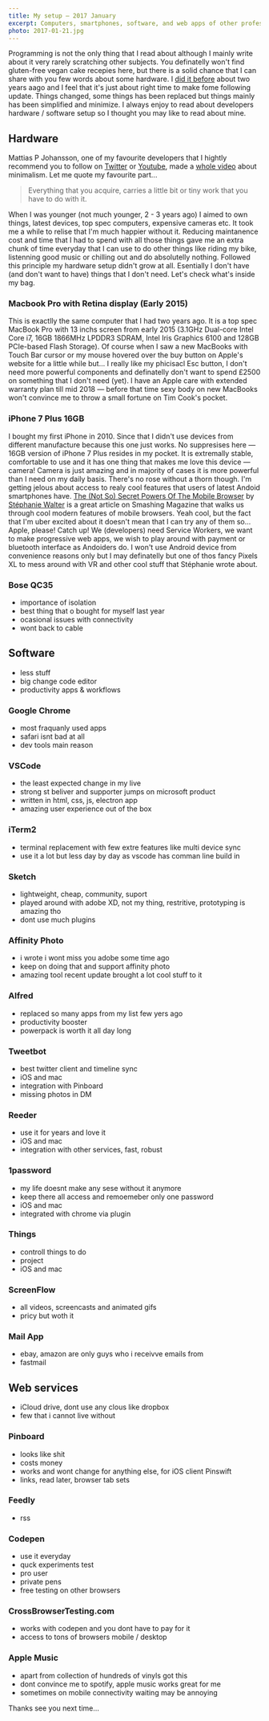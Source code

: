 ```yaml
---
title: My setup — 2017 January
excerpt: Computers, smartphones, software, and web apps of other professionals is something that I always enjoy to read about. Today about my own equipment in February 2017.
photo: 2017-01-21.jpg
---
```


Programming is not the only thing that I read about although I mainly write about it very rarely scratching other subjects. You definatelly won't find gluten-free vegan cake recepies here, but there is a solid chance that I can share with you few words about some hardware. I [did it before](https://pawelgrzybek.com/my-web-development-setup/) about two years aago and I feel that it's just about right time to make fome following update. Things changed, some things has been replaced but things mainly has been simplified and minimize. I always enjoy to read about developers hardware / software setup so I thought you may like to read about mine.

## Hardware

Mattias P Johansson, one of my favourite developers that I hightly recommend you to follow on [Twitter](https://twitter.com/mpjme) or [Youtube](https://www.youtube.com/channel/UCO1cgjhGzsSYb1rsB4bFe4Q), made a [whole video](https://youtu.be/hlYiWznhhzw) about minimalism. Let me quote my favourite part...

> Everything that you acquire, carries a little bit or tiny work that you have to do with it.

When I was younger (not much younger, 2 - 3 years ago) I aimed to own things, latest devices, top spec computers, expensive cameras etc. It took me a while to relise that I'm much happier without it. Reducing maintanence cost and time that I had to spend with all those things gave me an extra chunk of time everyday that I can use to do other things like riding my bike, listenning good music or chilling out and do absolutelly nothing. Followed this principle my hardware setup didn't grow at all. Esentially I don't have (and don't want to have) things that I don't need. Let's check what's inside my bag.

### Macbook Pro with Retina display (Early 2015)

This is exactlly the same computer that I had two years ago. It is a top spec MacBook Pro with 13 inchs screen from early 2015 (3.1GHz Dual-core Intel Core i7, 16GB 1866MHz LPDDR3 SDRAM, Intel Iris Graphics 6100 and 128GB PCIe-based Flash Storage). Of course when I saw a new MacBooks with Touch Bar cursor or my mouse hovered over the buy button on Apple's website for a little while but... I really like my phicisacl Esc button, I don't need more powerful components and definatelly don't want to spend £2500 on something that I don't need (yet). I have an Apple care with extended warranty plan till mid 2018 — before that time sexy body on new MacBooks won't convince me to throw a small fortune on Tim Cook's pocket.

### iPhone 7 Plus 16GB

I bought my first iPhone in 2010. Since that I didn't use devices from different manufacture because this one just works. No suppresises here — 16GB version of iPhone 7 Plus resides in my pocket. It is extremally stable, comfortable to use and it has one thing that makes me love this device — camera! Camera is just amazing and in majority of cases it is more powerful than I need on my daily basis. There's no rose without a thorn though. I'm getting jelous about access to realy cool features that users of latest Andoid smartphones have. [The (Not So) Secret Powers Of The Mobile Browser](https://www.smashingmagazine.com/2016/12/the-not-so-secret-powers-of-the-mobile-browser/) by [Stéphanie Walter](https://twitter.com/WalterStephanie/) is a great article on Smashing Magazine that walks us through cool modern features of mobile browsers. Yeah cool, but the fact that I'm uber excited about it doesn't mean that I can try any of them so... Apple, please! Catch up! We (developers) need Service Workers, we want to make progressive web apps, we wish to play around with payment or bluetooth interface as Andoiders do. I won't use Android device from convenience reasons only but I may definatelly but one of thos fancy Pixels XL to mess around with VR and other cool stuff that Stéphanie wrote about.

### Bose QC35

- importance of isolation
- best thing that o bought for myself last year
- ocasional issues with connectivity
- wont back to cable

## Software

- less stuff
- big change code editor
- productivity apps & workflows

### Google Chrome

- most fraquanly used apps
- safari isnt bad at all
- dev tools main reason

### VSCode

- the least expected change in my live
- strong st beliver and supporter jumps on microsoft product
- written in html, css, js, electron app
- amazing user experience out of the box

### iTerm2

- terminal replacement with few extre features like multi device sync
- use it a lot but less day by day as vscode has comman line build in

### Sketch

- lightweight, cheap, community, suport
- played around with adobe XD, not my thing, restritive, prototyping is amazing tho
- dont use much plugins

### Affinity Photo

- i wrote i wont miss you adobe some time ago
- keep on doing that and support affinity photo
- amazing tool recent update brought a lot cool stuff to it

### Alfred

- replaced so many apps from my list few yers ago
- productivity booster
- powerpack is worth it all day long

### Tweetbot

- best twitter client and timeline sync
- iOS and mac
- integration with Pinboard
- missing photos in DM

### Reeder

- use it for years and love it
- iOS and mac
- integration with other services, fast, robust

### 1password

- my life doesnt make any sese without it anymore
- keep there all access and remoemeber only one password
- iOS and mac
- integrated with chrome via plugin

### Things

- controll things to do
- project
- iOS and mac

### ScreenFlow

- all videos, screencasts and animated gifs
- pricy but woth it

### Mail App

- ebay, amazon are only guys who i receivve emails from
- fastmail

## Web services

- iCloud drive, dont use any clous like dropbox
- few that i cannot live without

### Pinboard

- looks like shit
- costs money
- works and wont change for anything else, for iOS client Pinswift
- links, read later, browser tab sets

### Feedly

- rss

### Codepen

- use it everyday
- quck experiments test
- pro user
- private pens
- free testing on other browsers

### CrossBrowserTesting.com

- works with codepen and you dont have to pay for it
- access to tons of browsers mobile / desktop

### Apple Music

- apart from collection of hundreds of vinyls got this
- dont convince me to spotify, apple music works great for me
- sometimes on mobile connectivity waiting may be annoying

Thanks see you next time...
